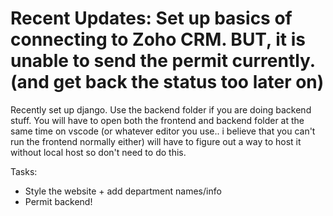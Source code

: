 # Recent Updates: Set up basics of connecting to Zoho CRM. BUT, it is unable to send the permit currently. (and get back the status too later on)

Recently set up django. Use the backend folder if you are doing backend stuff. You will have to open both the frontend and backend folder at the same time on vscode (or whatever editor you use.. i believe that you can't run the frontend normally either) will have to figure out a way to host it without local host so don't need to do this.

Tasks:
- Style the website + add department names/info
- Permit backend!
